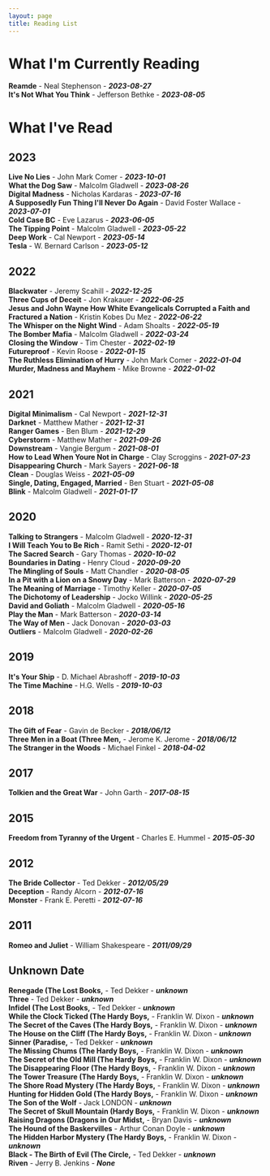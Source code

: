 ```yaml
---
layout: page
title: Reading List
---
```

# What I'm Currently Reading
**Reamde** - Neal Stephenson - ***2023-08-27***  
**It's Not What You Think** - Jefferson Bethke - ***2023-08-05***  
# What I've Read
## 2023
**Live No Lies** - John Mark Comer - ***2023-10-01***  
**What the Dog Saw** - Malcolm Gladwell - ***2023-08-26***  
**Digital Madness** - Nicholas Kardaras - ***2023-07-16***  
**A Supposedly Fun Thing I'll Never Do Again** - David Foster Wallace - ***2023-07-01***  
**Cold Case BC** - Eve Lazarus - ***2023-06-05***  
**The Tipping Point** - Malcolm Gladwell - ***2023-05-22***  
**Deep Work** - Cal Newport - ***2023-05-14***  
**Tesla** - W. Bernard Carlson - ***2023-05-12***  
## 2022
**Blackwater** - Jeremy Scahill - ***2022-12-25***  
**Three Cups of Deceit** - Jon Krakauer - ***2022-06-25***  
**Jesus and John Wayne How White Evangelicals Corrupted a Faith and Fractured a Nation** - Kristin Kobes Du Mez - ***2022-06-22***  
**The Whisper on the Night Wind** - Adam Shoalts - ***2022-05-19***  
**The Bomber Mafia** - Malcolm Gladwell - ***2022-03-24***  
**Closing the Window** - Tim Chester - ***2022-02-19***  
**Futureproof** - Kevin Roose - ***2022-01-15***  
**The Ruthless Elimination of Hurry** - John Mark Comer - ***2022-01-04***  
**Murder, Madness and Mayhem** - Mike Browne - ***2022-01-02***  
## 2021 
**Digital Minimalism** - Cal Newport - ***2021-12-31***  
**Darknet** - Matthew Mather - ***2021-12-31***  
**Ranger Games** - Ben Blum - ***2021-12-29***  
**Cyberstorm** - Matthew Mather - ***2021-09-26***  
**Downstream** - Vangie Bergum - ***2021-08-01***  
**How to Lead When Youre Not in Charge** - Clay Scroggins - ***2021-07-23***  
**Disappearing Church** - Mark Sayers - ***2021-06-18***  
**Clean** - Douglas Weiss - ***2021-05-09***  
**Single, Dating, Engaged, Married** - Ben Stuart - ***2021-05-08***  
**Blink** - Malcolm Gladwell - ***2021-01-17***  
## 2020
**Talking to Strangers** - Malcolm Gladwell - ***2020-12-31***  
**I Will Teach You to Be Rich** - Ramit Sethi - ***2020-12-01***  
**The Sacred Search** - Gary Thomas - ***2020-10-02***  
**Boundaries in Dating** - Henry Cloud - ***2020-09-20***  
**The Mingling of Souls** - Matt Chandler - ***2020-08-05***  
**In a Pit with a Lion on a Snowy Day** - Mark Batterson - ***2020-07-29***  
**The Meaning of Marriage** - Timothy Keller - ***2020-07-05***  
**The Dichotomy of Leadership** - Jocko Willink - ***2020-05-25***  
**David and Goliath** - Malcolm Gladwell - ***2020-05-16***  
**Play the Man** - Mark Batterson - ***2020-03-14***  
**The Way of Men** - Jack Donovan - ***2020-03-03***  
**Outliers** - Malcolm Gladwell - ***2020-02-26***  
## 2019
**It's Your Ship** - D. Michael Abrashoff - ***2019-10-03***  
**The Time Machine** - H.G. Wells - ***2019-10-03***  
## 2018 
**The Gift of Fear** - Gavin de Becker - ***2018/06/12***  
**Three Men in a Boat (Three Men,** - Jerome K. Jerome - ***2018/06/12***  
**The Stranger in the Woods** - Michael Finkel - ***2018-04-02***  
## 2017
**Tolkien and the Great War** - John Garth - ***2017-08-15***  
## 2015
**Freedom from Tyranny of the Urgent** - Charles E. Hummel - ***2015-05-30***  
## 2012
**The Bride Collector** - Ted Dekker - ***2012/05/29***  
**Deception** - Randy Alcorn - ***2012-07-16***  
**Monster** - Frank E. Peretti - ***2012-07-16***  
## 2011
**Romeo and Juliet** - William Shakespeare - ***2011/09/29***  
## Unknown Date
**Renegade (The Lost Books,** - Ted Dekker - ***unknown***  
**Three** - Ted Dekker - ***unknown***  
**Infidel (The Lost Books,** - Ted Dekker - ***unknown***  
**While the Clock Ticked (The Hardy Boys,** - Franklin W. Dixon - ***unknown***  
**The Secret of the Caves (The Hardy Boys,** - Franklin W. Dixon - ***unknown***  
**The House on the Cliff (The Hardy Boys,** - Franklin W. Dixon - ***unknown***  
**Sinner (Paradise,** - Ted Dekker - ***unknown***  
**The Missing Chums (The Hardy Boys,** - Franklin W. Dixon - ***unknown***  
**The Secret of the Old Mill (The Hardy Boys,** - Franklin W. Dixon - ***unknown***  
**The Disappearing Floor (The Hardy Boys,** - Franklin W. Dixon - ***unknown***  
**The Tower Treasure (The Hardy Boys,** - Franklin W. Dixon - ***unknown***  
**The Shore Road Mystery (The Hardy Boys,** - Franklin W. Dixon - ***unknown***  
**Hunting for Hidden Gold (The Hardy Boys,** - Franklin W. Dixon - ***unknown***  
**The Son of the Wolf** - Jack LONDON - ***unknown***  
**The Secret of Skull Mountain (Hardy Boys,** - Franklin W. Dixon - ***unknown***  
**Raising Dragons (Dragons in Our Midst,** - Bryan Davis - ***unknown***  
**The Hound of the Baskervilles** - Arthur Conan Doyle - ***unknown***  
**The Hidden Harbor Mystery (The Hardy Boys,** - Franklin W. Dixon - ***unknown***  
**Black - The Birth of Evil (The Circle,** - Ted Dekker - ***unknown***  
**Riven** - Jerry B. Jenkins - ***None***  